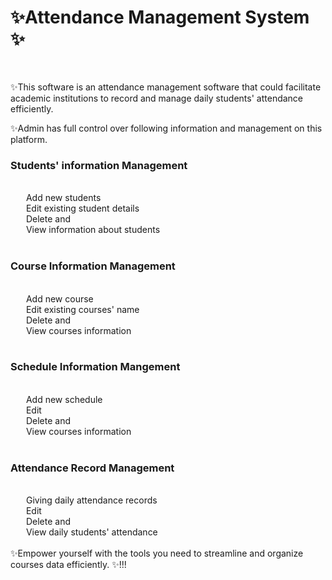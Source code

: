 <h1> ✨Attendance Management System ✨</h1><br/>

✨This software is an attendance management software that could facilitate academic institutions to record and manage daily students' attendance efficiently.<br/>


✨Admin has full control over following information and management on this platform.<br/>

<h3>Students' information Management</h3><br/>
  &ensp;Add new students<br/>
 &ensp; Edit existing student details<br/>
  &ensp;Delete and<br/>
  &ensp;View information about students<br/><br/>


<h3>Course Information Management</h3><br/>
 &ensp; Add new course<br/>
 &ensp; Edit existing courses' name<br/>
  &ensp;Delete and<br/>
  &ensp;View courses information<br/><br/>


<h3>Schedule Information Mangement</h3><br/>
&ensp;  Add new schedule<br/>
 &ensp; Edit<br/>
 &ensp; Delete and<br/>
  &ensp;View courses information<br/><br/>


<h3>Attendance Record Management</h3><br/>
  &ensp;Giving daily attendance records<br/>
  &ensp;Edit<br/>
  &ensp;Delete and<br/>
  &ensp;View daily students' attendance<br/><br/>
✨Empower yourself with the tools you need to streamline and organize courses data efficiently. ✨!!!<br/>
